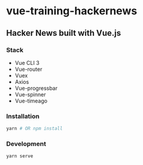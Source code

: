 # vue-training-hackernews

## Hacker News built with Vue.js

### Stack

- Vue CLI 3
- Vue-router
- Vuex
- Axios
- Vue-progressbar
- Vue-spinner
- Vue-timeago

### Installation

```bash
yarn # OR npm install
```

### Development

```bash
yarn serve
```
